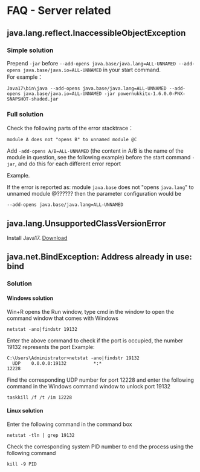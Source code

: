 # FAQ - Server related 

## java.lang.reflect.InaccessibleObjectException  
### Simple solution
Prepend `-jar` before `--add-opens java.base/java.lang=ALL-UNNAMED --add-opens java.base/java.io=ALL-UNNAMED` in your start command.  
For example：
```
Java17\bin\java --add-opens java.base/java.lang=ALL-UNNAMED --add-opens java.base/java.io=ALL-UNNAMED -jar powernukkitx-1.6.0.0-PNX-SNAPSHOT-shaded.jar
```
### Full solution
Check the following parts of the error stacktrace：
```
module A does not "opens B" to unnamed module @C
```
Add `-add-opens A/B=ALL-UNNAMED` (the content in A/B is the name of the module in question, see the following example) before the start command `-jar`, and do this for each different error report  

Example.

If the error is reported as: module `java.base` does not "opens `java.lang`" to unnamed module @?????? then the parameter configuration would be
```
--add-opens java.base/java.lang=ALL-UNNAMED
```

## java.lang.UnsupportedClassVersionError
Install Java17. [Download](https://mirrors.tuna.tsinghua.edu.cn/Adoptium/17/jre/x64/windows/OpenJDK17U-jre_x64_windows_hotspot_17.0.3_7.zip)
## java.net.BindException: Address already in use: bind
### Solution
#### Windows solution
Win+R opens the Run window, type cmd in the window to open the command window that comes with Windows
```
netstat -ano|findstr 19132
```
Enter the above command to check if the port is occupied, the number 19132 represents the port
Example:
```
C:\Users\Administrator>netstat -ano|findstr 19132
  UDP    0.0.0.0:19132          *:*                                    12228
```
Find the corresponding UDP number for port 12228 and enter the following command in the Windows command window to unlock port 19132
```
taskkill /f /t /im 12228
```
#### Linux solution
Enter the following command in the command box
```
netstat -tln | grep 19132
```
Check the corresponding system PID number to end the process using the following command
```
kill -9 PID
```
